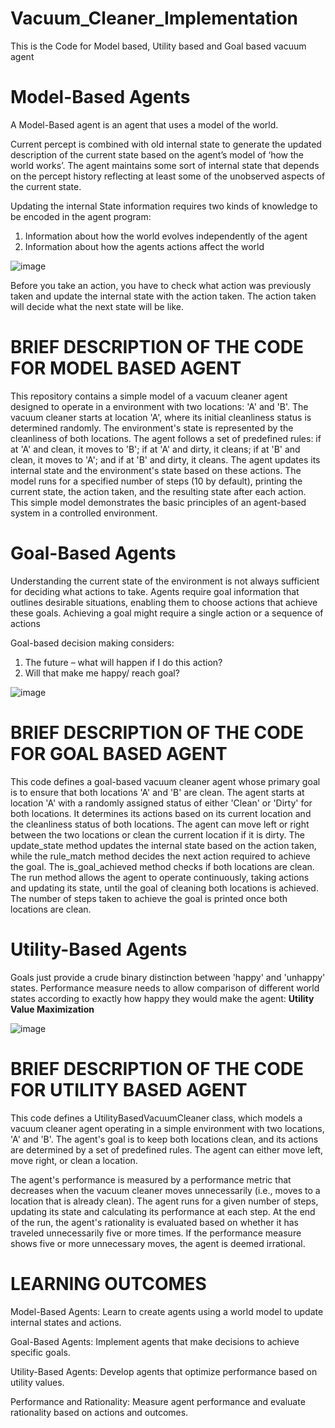 # Vacuum_Cleaner_Implementation
This is the Code for Model based, Utility based and Goal based vacuum agent

# Model-Based Agents

A Model-Based agent is an agent that uses a model of the world.

Current percept is combined with old internal state to generate the updated description of the current state based on the agent’s model of ‘how the world works’. The agent maintains some sort of internal state that depends on the percept history reflecting at least some of the unobserved aspects of the current state.

Updating the internal State information requires two kinds of knowledge to be encoded in the agent program:
1. Information about how the world evolves independently of the agent
2. Information about how the agents actions affect the world

![image](https://github.com/user-attachments/assets/7bc914a8-bb11-48a2-a568-890129716537)

Before you take an action, you have to check what action was previously taken and update the internal state with the action taken. The action taken will decide what the next state will be like.

# BRIEF DESCRIPTION OF THE CODE FOR MODEL BASED AGENT

This repository contains a simple model of a vacuum cleaner agent designed to operate in a environment with two locations: 'A' and 'B'. The vacuum cleaner starts at location 'A', where its initial cleanliness status is determined randomly. 
The environment's state is represented by the cleanliness of both locations. The agent follows a set of predefined rules: if at 'A' and clean, it moves to 'B'; if at 'A' and dirty, it cleans; if at 'B' and clean, it moves to 'A'; and if at 'B' and dirty, it cleans. 
The agent updates its internal state and the environment's state based on these actions. The model runs for a specified number of steps (10 by default), printing the current state, the action taken, and the resulting state after each action. 
This simple model demonstrates the basic principles of an agent-based system in a controlled environment.


# Goal-Based Agents

Understanding the current state of the environment is not always sufficient for deciding what actions to take. Agents require goal information that outlines desirable situations, enabling them to choose actions that achieve these goals. Achieving a goal might require a single action or a sequence of actions

Goal-based decision making considers:
1. The future – what will happen if I do this action?
2. Will that make me happy/ reach goal?

![image](https://github.com/user-attachments/assets/dfee2303-455e-45ab-8313-89af0628fe5c)

# BRIEF DESCRIPTION OF THE CODE FOR GOAL BASED AGENT

This code defines a goal-based vacuum cleaner agent whose primary goal is to ensure that both locations 'A' and 'B' are clean. The agent starts at location 'A' with a randomly assigned status of either 'Clean' or 'Dirty' for both locations. It determines its actions based on its current location and the cleanliness status of both locations. The agent can move left or right between the two locations or clean the current location if it is dirty. The update_state method updates the internal state based on the action taken, while the rule_match method decides the next action required to achieve the goal. The is_goal_achieved method checks if both locations are clean. The run method allows the agent to operate continuously, taking actions and updating its state, until the goal of cleaning both locations is achieved. The number of steps taken to achieve the goal is printed once both locations are clean.


# Utility-Based Agents

Goals just provide a crude binary distinction between 'happy' and 'unhappy' states.
Performance measure needs to allow comparison of different world states according to exactly how happy they would make the agent: **Utility Value Maximization**

![image](https://github.com/user-attachments/assets/f56cac13-d998-44b5-8cad-b5efb73a2bd7)

# BRIEF DESCRIPTION OF THE CODE FOR UTILITY BASED AGENT

This code defines a UtilityBasedVacuumCleaner class, which models a vacuum cleaner agent operating in a simple environment with two locations, 'A' and 'B'. The agent's goal is to keep both locations clean, and its actions are determined by a set of predefined rules. The agent can either move left, move right, or clean a location.

The agent's performance is measured by a performance metric that decreases when the vacuum cleaner moves unnecessarily (i.e., moves to a location that is already clean). The agent runs for a given number of steps, updating its state and calculating its performance at each step. At the end of the run, the agent's rationality is evaluated based on whether it has traveled unnecessarily five or more times. If the performance measure shows five or more unnecessary moves, the agent is deemed irrational.

# LEARNING OUTCOMES

Model-Based Agents: Learn to create agents using a world model to update internal states and actions.

Goal-Based Agents: Implement agents that make decisions to achieve specific goals.

Utility-Based Agents: Develop agents that optimize performance based on utility values.

Performance and Rationality: Measure agent performance and evaluate rationality based on actions and outcomes.










